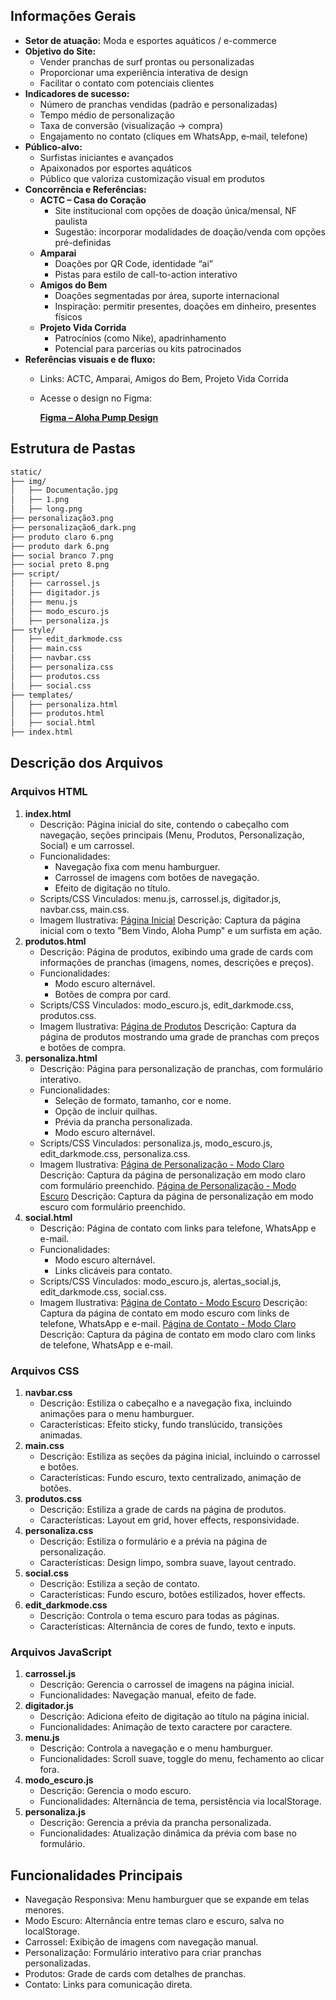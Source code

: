 ## Informações Gerais

- **Setor de atuação:** Moda e esportes aquáticos / e-commerce
- **Objetivo do Site:**
    - Vender pranchas de surf prontas ou personalizadas
    - Proporcionar uma experiência interativa de design
    - Facilitar o contato com potenciais clientes
- **Indicadores de sucesso:**
    - Número de pranchas vendidas (padrão e personalizadas)
    - Tempo médio de personalização
    - Taxa de conversão (visualização → compra)
    - Engajamento no contato (cliques em WhatsApp, e‑mail, telefone)
- **Público-alvo:**
    - Surfistas iniciantes e avançados
    - Apaixonados por esportes aquáticos
    - Público que valoriza customização visual em produtos
- **Concorrência e Referências:**
    - **ACTC – Casa do Coração**
        - Site institucional com opções de doação única/mensal, NF paulista
        - Sugestão: incorporar modalidades de doação/venda com opções pré-definidas
    - **Amparai**
        - Doações por QR Code, identidade “ai”
        - Pistas para estilo de call-to-action interativo
    - **Amigos do Bem**
        - Doações segmentadas por área, suporte internacional
        - Inspiração: permitir presentes, doações em dinheiro, presentes físicos
    - **Projeto Vida Corrida**
        - Patrocínios (como Nike), apadrinhamento
        - Potencial para parcerias ou kits patrocinados
- **Referências visuais e de fluxo:**
    - Links: ACTC, Amparai, Amigos do Bem, Projeto Vida Corrida
    - Acesse o design no Figma:
        
        [**Figma – Aloha Pump Design**](https://www.figma.com/design/l5RVXvREFNmHTFEoYYVaU5/Untitled?node-id=0-1&p=f&t=LuyoZblGo8m6IUI7-0)
        

## Estrutura de Pastas

```markdown
static/
├── img/
│   ├── Documentação.jpg
│   ├── 1.png
│   ├── long.png
├── personalização3.png
├── personalização6_dark.png
├── produto claro 6.png
├── produto dark 6.png
├── social branco 7.png
├── social preto 8.png
├── script/
│   ├── carrossel.js
│   ├── digitador.js
│   ├── menu.js
│   ├── modo_escuro.js
│   ├── personaliza.js
├── style/
│   ├── edit_darkmode.css
│   ├── main.css
│   ├── navbar.css
│   ├── personaliza.css
│   ├── produtos.css
│   ├── social.css
├── templates/
│   ├── personaliza.html
│   ├── produtos.html
│   ├── social.html
├── index.html
```

## Descrição dos Arquivos

### Arquivos HTML

1. **index.html**
    - Descrição: Página inicial do site, contendo o cabeçalho com navegação, seções principais (Menu, Produtos, Personalização, Social) e um carrossel.
    - Funcionalidades:
        - Navegação fixa com menu hamburguer.
        - Carrossel de imagens com botões de navegação.
        - Efeito de digitação no título.
    - Scripts/CSS Vinculados: menu.js, carrossel.js, digitador.js, navbar.css, main.css.
    - Imagem Ilustrativa:
    [Página Inicial](https://github.com/DEV310107/LojaSurf/blob/main/static/img/Documenta%C3%A7%C3%A3o.jpg)
    Descrição: Captura da página inicial com o texto "Bem Vindo, Aloha Pump" e um surfista em ação.
2. **produtos.html**
    - Descrição: Página de produtos, exibindo uma grade de cards com informações de pranchas (imagens, nomes, descrições e preços).
    - Funcionalidades:
        - Modo escuro alternável.
        - Botões de compra por card.
    - Scripts/CSS Vinculados: modo_escuro.js, edit_darkmode.css, produtos.css.
    - Imagem Ilustrativa:
    [Página de Produtos](https://github.com/DEV310107/LojaSurf/blob/main/static/produto%20claro%206.png)
    Descrição: Captura da página de produtos mostrando uma grade de pranchas com preços e botões de compra.
3. **personaliza.html**
    - Descrição: Página para personalização de pranchas, com formulário interativo.
    - Funcionalidades:
        - Seleção de formato, tamanho, cor e nome.
        - Opção de incluir quilhas.
        - Prévia da prancha personalizada.
        - Modo escuro alternável.
    - Scripts/CSS Vinculados: personaliza.js, modo_escuro.js, edit_darkmode.css, personaliza.css.
    - Imagem Ilustrativa:
    [Página de Personalização - Modo Claro](https://github.com/DEV310107/LojaSurf/blob/main/static/personaliza%C3%A7%C3%A3o3.png)
    Descrição: Captura da página de personalização em modo claro com formulário preenchido.
    [Página de Personalização - Modo Escuro](https://github.com/DEV310107/LojaSurf/blob/main/static/personaliza%C3%A7%C3%A3o6_dark.png)
    Descrição: Captura da página de personalização em modo escuro com formulário preenchido.
4. **social.html**
    - Descrição: Página de contato com links para telefone, WhatsApp e e-mail.
    - Funcionalidades:
        - Modo escuro alternável.
        - Links clicáveis para contato.
    - Scripts/CSS Vinculados: modo_escuro.js, alertas_social.js, edit_darkmode.css, social.css.
    - Imagem Ilustrativa:
    [Página de Contato - Modo Escuro](https://github.com/DEV310107/LojaSurf/blob/main/static/social%20preto%208.png)
    Descrição: Captura da página de contato em modo escuro com links de telefone, WhatsApp e e-mail.
    [Página de Contato - Modo Claro](https://github.com/DEV310107/LojaSurf/blob/main/static/social%20branco%207.png)
    Descrição: Captura da página de contato em modo claro com links de telefone, WhatsApp e e-mail.

### Arquivos CSS

1. **navbar.css**
    - Descrição: Estiliza o cabeçalho e a navegação fixa, incluindo animações para o menu hamburguer.
    - Características: Efeito sticky, fundo translúcido, transições animadas.
2. **main.css**
    - Descrição: Estiliza as seções da página inicial, incluindo o carrossel e botões.
    - Características: Fundo escuro, texto centralizado, animação de botões.
3. **produtos.css**
    - Descrição: Estiliza a grade de cards na página de produtos.
    - Características: Layout em grid, hover effects, responsividade.
4. **personaliza.css**
    - Descrição: Estiliza o formulário e a prévia na página de personalização.
    - Características: Design limpo, sombra suave, layout centrado.
5. **social.css**
    - Descrição: Estiliza a seção de contato.
    - Características: Fundo escuro, botões estilizados, hover effects.
6. **edit_darkmode.css**
    - Descrição: Controla o tema escuro para todas as páginas.
    - Características: Alternância de cores de fundo, texto e inputs.

### Arquivos JavaScript

1. **carrossel.js**
    - Descrição: Gerencia o carrossel de imagens na página inicial.
    - Funcionalidades: Navegação manual, efeito de fade.
2. **digitador.js**
    - Descrição: Adiciona efeito de digitação ao título na página inicial.
    - Funcionalidades: Animação de texto caractere por caractere.
3. **menu.js**
    - Descrição: Controla a navegação e o menu hamburguer.
    - Funcionalidades: Scroll suave, toggle do menu, fechamento ao clicar fora.
4. **modo_escuro.js**
    - Descrição: Gerencia o modo escuro.
    - Funcionalidades: Alternância de tema, persistência via localStorage.
5. **personaliza.js**
    - Descrição: Gerencia a prévia da prancha personalizada.
    - Funcionalidades: Atualização dinâmica da prévia com base no formulário.

## Funcionalidades Principais

- Navegação Responsiva: Menu hamburguer que se expande em telas menores.
- Modo Escuro: Alternância entre temas claro e escuro, salva no localStorage.
- Carrossel: Exibição de imagens com navegação manual.
- Personalização: Formulário interativo para criar pranchas personalizadas.
- Produtos: Grade de cards com detalhes de pranchas.
- Contato: Links para comunicação direta.
